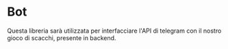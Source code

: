 # Bot

Questa libreria sarà utilizzata per interfacciare l'API di telegram con il nostro gioco di scacchi, presente in backend.